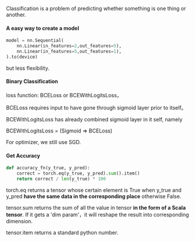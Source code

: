 Classification is a problem of predicting whether something is one thing or another.

#### A easy way to create a model

```python
model = nn.Sequential(
	nn.Linear(in_features=2,out_features=5),	
    nn.Linear(in_features=5,out_features=1),	
).to(device)
```

but less flexibility.

#### Binary Classification

loss function:  BCELoss or BCEWithLogitsLoss，

BCELoss requires input to have gone through sigmoid layer prior to itself。

BCEWithLogitsLoss has already combined sigmoid layer in it self, namely 

BCEWithLogitsLoss = (Sigmoid => BCELoss)

For optimizer, we still use SGD.

#### Get Accuracy

```py
def accuracy_fn(y_true, y_pred):
    correct = torch.eq(y_true, y_pred).sum().item()
    return correct / len(y_true) * 100
```

torch.eq returns a tensor whose certain element is True  when y_true and y_pred **have the same data in the corresponding place** otherwise False.

tensor.sum returns the sum of all the value in tensor **in the form of a Scala tensor**. If it gets a 'dim param'，it will reshape the result into corresponding dimension.

tensor.item returns a standard python number.

